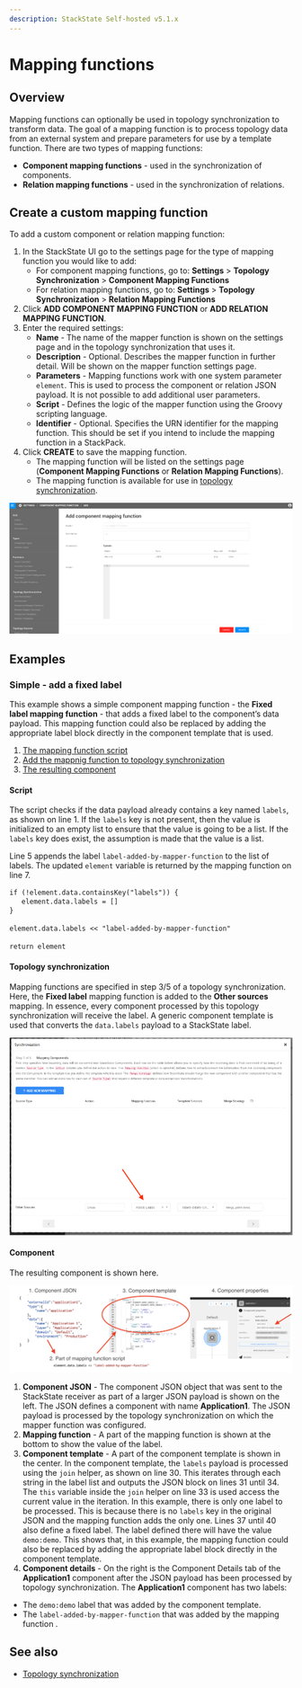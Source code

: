 ```yaml
---
description: StackState Self-hosted v5.1.x 
---
```


# Mapping functions

## Overview

Mapping functions can optionally be used in topology synchronization to transform data. The goal of a mapping function is to process topology data from an external system and prepare parameters for use by a template function. There are two types of mapping functions:

* **Component mapping functions** - used in the synchronization of components.
* **Relation mapping functions** - used in the synchronization of relations.

## Create a custom mapping function

To add a custom component or relation mapping function: 

1. In the StackState UI go to the settings page for the type of mapping function you would like to add:
   * For component mapping functions, go to: **Settings** > **Topology Synchronization** > **Component Mapping Functions**
   * For relation mapping functions, go to: **Settings** > **Topology Synchronization** > **Relation Mapping Functions**
2. Click **ADD COMPONENT MAPPING FUNCTION** or **ADD RELATION MAPPING FUNCTION**.
3. Enter the required settings:
   * **Name** - The name of the mapper function is shown on the settings page and in the topology synchronization that uses it. 
   * **Description** - Optional. Describes the mapper function in further detail. Will be shown on the mapper function settings page.
   * **Parameters** - Mapping functions work with one system parameter `element`. This is used to process the component or relation JSON payload. It is not possible to add additional user parameters.
   * **Script** - Defines the logic of the mapper function using the Groovy scripting language.
   * **Identifier** - Optional. Specifies the URN identifier for the mapping function. This should be set if you intend to include the mapping function in a StackPack.
4. Click **CREATE** to save the mapping function.
   * The mapping function will be listed on the settings page (**Component Mapping Functions** or **Relation Mapping Functions**).
   * The mapping function is available for use in [topology synchronization](/configure/topology/sync.md).

![Mapper function](../../../.gitbook/assets/mapping_function.png)

## Examples

### Simple - add a fixed label

This example shows a simple component mapping function - the **Fixed label mapping function** - that adds a fixed label to the component’s data payload. This mapping function could also be replaced by adding the appropriate label block directly in the component template that is used.

1. [The mapping function script](#script)
2. [Add the mappnig function to topology synchronization](#topology-synchronization)
3. [The resulting component](#component)

#### Script 

The script checks if the data payload already contains a key named `labels`, as shown on line 1. If the `labels` key is not present, then the value is initialized to an empty list to ensure that the value is going to be a list. If the `labels` key does exist, the assumption is made that the value is a list.

Line 5 appends the label `label-added-by-mapper-function` to the list of labels. The updated `element` variable is returned by the mapping function on line 7. 

```commandline
if (!element.data.containsKey("labels")) {
   element.data.labels = []
}

element.data.labels << "label-added-by-mapper-function"

return element
```

#### Topology synchronization

Mapping functions are specified in step 3/5 of a topology synchronization. Here, the **Fixed label** mapping function is added to the **Other sources** mapping. In essence, every component processed by this topology synchronization will receive the label. A generic component template is used that converts the `data.labels` payload to a StackState label.

![Topology synchronization](/.gitbook/assets/v51_simple_mapping_synchronization.png)

#### Component

The resulting component is shown here.

![Component with label](/.gitbook/assets/v51_simple_mapping_result.png)

1. **Component JSON** - The component JSON object that was sent to the StackState receiver as part of a larger JSON payload is shown on the left. The JSON defines a component with name **Application1**. The JSON payload is processed by the topology synchronization on which the mapper function was configured.
2. **Mapping function** - A part of the mapping function is shown at the bottom to show the value of the label.
3. **Component template** - A part of the component template is shown in the center. In the component template, the `labels` payload is processed using the `join` helper, as shown on line 30. This iterates through each string in the label list and outputs the JSON block on lines 31 until 34. The `this` variable inside the `join` helper on line 33 is used access the current value in the iteration. In this example, there is only one label to be processed. This is because there is no `labels` key in the original JSON and the mapping function adds the only one. Lines 37 until 40 also define a fixed label. The label defined there will have the value `demo:demo`. This shows that, in this example, the mapping function could also be replaced by adding the appropriate label block directly in the component template.
4. **Component details** - On the right is the Component Details tab of the **Application1** component after the JSON payload has been  processed by topology synchronization. 
The **Application1** component has two labels:
  * The `demo:demo` label that was added by the component template. 
  * The `label-added-by-mapper-function` that was added by the mapping function .

## See also

* [Topology synchronization](/configure/topology/sync.md)
